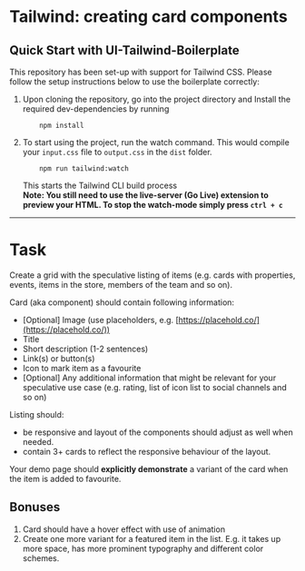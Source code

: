 # Tailwind: creating card components

## Quick Start with UI-Tailwind-Boilerplate

This repository has been set-up with support for Tailwind CSS. Please follow the setup instructions below to use the boilerplate correctly:

1. Upon cloning the repository, go into the project directory and Install the required dev-dependencies by running

   ```
       npm install
   ```

2. To start using the project, run the watch command. This would compile your `input.css` file to `output.css` in the `dist` folder.

   ```
       npm run tailwind:watch
   ```

   This starts the Tailwind CLI build process<br>
   **Note: You still need to use the live-server (Go Live) extension to preview your HTML. To stop the watch-mode simply press `ctrl + c`**

---

# Task

Create a grid with the speculative listing of items (e.g. cards with properties, events, items in the store, members of the team and so on).

Card (aka component) should contain following information:

- [Optional] Image (use placeholders, e.g. [https://placehold.co/](https://placehold.co/))
- Title
- Short description (1-2 sentences)
- Link(s) or button(s)
- Icon to mark item as a favourite
- [Optional] Any additional information that might be relevant for your speculative use case (e.g. rating, list of icon list to social channels and so on)

Listing should:

- be responsive and layout of the components should adjust as well when needed.
- contain 3+ cards to reflect the responsive behaviour of the layout.

Your demo page should **explicitly demonstrate** a variant of the card when the item is added to favourite.

## Bonuses

1. Card should have a hover effect with use of animation
2. Create one more variant for a featured item in the list. E.g. it takes up more space, has more prominent typography and different color schemes.
